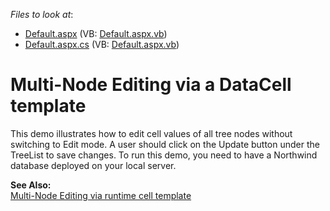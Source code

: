 <!-- default file list -->
*Files to look at*:

* [Default.aspx](./CS/WebSite/Default.aspx) (VB: [Default.aspx.vb](./VB/WebSite/Default.aspx.vb))
* [Default.aspx.cs](./CS/WebSite/Default.aspx.cs) (VB: [Default.aspx.vb](./VB/WebSite/Default.aspx.vb))
<!-- default file list end -->
# Multi-Node Editing via a DataCell template


<p>This demo illustrates how to edit cell values of all tree nodes without switching to Edit mode. A user should click on the Update button under the TreeList to save changes. To run this demo, you need to have a Northwind database deployed on your local server.</p><p><strong>See Also:</strong><br />
<a href="https://www.devexpress.com/Support/Center/p/E416">Multi-Node Editing via runtime cell template</a></p>

<br/>


